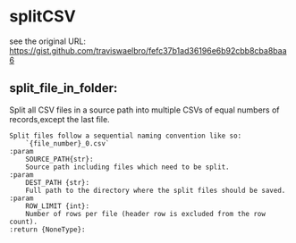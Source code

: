 # splitCSV

see the original URL: 
https://gist.github.com/traviswaelbro/fefc37b1ad36196e6b92cbb8cba8baa6

## split_file_in_folder:

Split all CSV files in a source path into multiple CSVs of equal numbers of records,except the last file.
    
    Split files follow a sequential naming convention like so:
        `{file_number}_0.csv`
    :param 
        SOURCE_PATH{str}: 
        Source path including files which need to be split.
    :param 
        DEST_PATH {str}:
        Full path to the directory where the split files should be saved.
    :param 
        ROW_LIMIT {int}:
        Number of rows per file (header row is excluded from the row count).
    :return {NoneType}:
